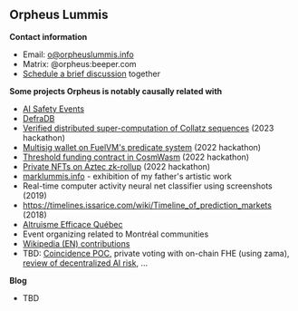 ## Orpheus Lummis 

**Contact information**

- Email: [o@orpheuslummis.info](mailto:o@orpheuslummis.info)
- Matrix: @orpheus:beeper.com
- [Schedule a brief discussion](https://calendly.com/orpheuslummis/discussion30min) together

**Some projects Orpheus is notably causally related with**
- [AI Safety Events](https://aisafetyevents.org/)
- [DefraDB](https://github.com/sourcenetwork/defradb/)
- [Verified distributed super-computation of Collatz sequences](https://github.com/orpheuslummis/Collaptz) (2023 hackathon)
- [Multisig wallet on FuelVM's predicate system](https://fuel-labs.ghost.io/ethlisbon22-recap/) (2022 hackathon)
- [Threshold funding contract in CosmWasm](https://github.com/orpheuslummis/threshold-funding) (2022 hackathon)
- [Private NFTs on Aztec zk-rollup](https://ethglobal.com/showcase/dizkreet-4rvz2) (2022 hackathon)
- [marklummis.info](https://marklummis.info) - exhibition of my father's artistic work
- Real-time computer activity neural net classifier using screenshots (2019)
- https://timelines.issarice.com/wiki/Timeline_of_prediction_markets (2018)
- [Altruisme Efficace Québec](https://altruismeefficacequebec.org/)
- Event organizing related to Montréal communities
- [Wikipedia (EN) contributions](https://en.wikipedia.org/w/index.php?limit=500&title=Special%3AContributions&contribs=user&target=Orpheus+Lummis&namespace=&tagfilter=&start=&end=)
- TBD: [Coincidence POC](https://github.com/orpheuslummis/coincidence), private voting with on-chain FHE (using zama), [review of decentralized AI risk](https://github.com/orpheuslummis/decentralized-ai-risk-review), ...


**Blog**

- TBD
